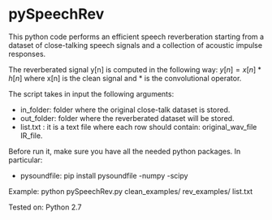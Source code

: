 # pySpeechRev
This python code performs an efficient speech reverberation starting from a dataset of close-talking speech signals and a collection of acoustic impulse responses. 

The reverberated signal y[n] is computed in the following way:
$y[n]=x[n] * h[n]$
where x[n] is the clean signal and * is the convolutional operator.

The script takes in input the following arguments:
-  in_folder: folder where the original close-talk dataset is stored.
-  out_folder: folder where the reverberated dataset will be stored.
-  list.txt : it is a text file where each row should contain: original_wav_file IR_file.

Before run it, make sure you have all the needed python packages. In particular:
- pysoundfile: pip install pysoundfile
-numpy
-scipy

Example:
python pySpeechRev.py clean_examples/ rev_examples/ list.txt

Tested on:
Python 2.7
